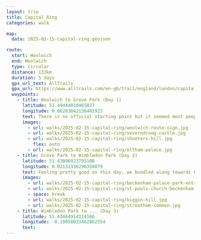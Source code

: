 ```yaml
---
layout: trip
title: Capital Ring
categories: walk

map:
  data: 2025-02-15-capital-ring.geojson

route:
  start: Woolwich
  end: Woolwich
  type: Circular
  distance: 133km
  duration: 5 days
  gpx_url_text: AllTrails
  gpx_url: https://www.alltrails.com/en-gb/trail/england/london/capital-ring--2
  waypoints:
    - title: Woolwich to Grove Park (Day 1)
      latitude: 51.49444010465827
      longitude: 0.06283042136402923
      text: There is no official starting point but it seemed most people start in Woolwich (at least that is where the AllTrails route starts). With easy to moderate difficulty, this section was a good warm up for things to come. The stroll along the Thames at the beginning was really nice (always good to see the Thames). Then the uphill section towards Severndroog Castle and Shooters Hill gave panoramic views back towards the City. Lunch was at the Harvesters in Falconwood, before a lot of pavement walking to finish at Grove Park train station.
      images:
        - url: walks/2025-02-15-capital-ring/woolwich-route-sign.jpg
        - url: walks/2025-02-15-capital-ring/severndroog-castle.jpg
        - url: walks/2025-02-15-capital-ring/shooters-hill.jpg
          flex: auto
        - url: walks/2025-02-15-capital-ring/eltham-palace.jpg
    - title: Grove Park to Wimbledon Park (Day 2)
      latitude: 51.43096923795108
      longitude: 0.02131336296358079
      text: Feeling pretty good on this day, we bundled along towards Crystal Palace on a good pace via some local parks and nature reserves. It was a Sunday, so the market was open in Crystal Palace park. Perfect lunch spot (if you can find a bench to sit on). Next up was a section I was dreading - the hills of South London. The climb up to Norwood and Streatham I had walked before, but this time after already walking 12km it was a bit harder than needed. Nevertheless, we soldiered on. I was pleasantly surprised that we arrived so quickly to Balham after passing through Tooting Common. An air of familiarity brought a spring to my step, and we resupplied our water before heading towards Wandsworth Common, taking a left down Wandsworth Cemetery before finishing the day at Wimbledon Park tube station.
      images:
        - url: walks/2025-02-15-capital-ring/beckenham-palace-park-entrance.jpg
        - url: walks/2025-02-15-capital-ring/st-pauls-church-beckenham.jpg
        - space: break
        - url: walks/2025-02-15-capital-ring/biggin-hill.jpg
        - url: walks/2025-02-15-capital-ring/streatham-common.jpg
    - title: Wimbledon Park to ... (Day 3)
      latitude: 51.43464914114166
      longitude: -0.19958033462862554
      text:
---
```

